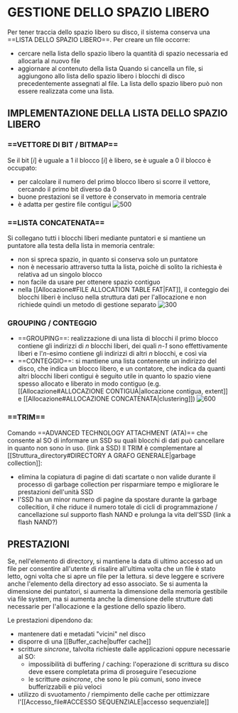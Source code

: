 # GESTIONE DELLO SPAZIO LIBERO
Per tener traccia dello spazio libero su disco, il sistema conserva una ==LISTA DELLO SPAZIO LIBERO==. Per creare un file occorre:
- cercare nella lista dello spazio libero la quantità di spazio necessaria ed allocarla al nuovo file
- aggiornare al contenuto della lista
Quando si cancella un file, si aggiungono allo lista dello spazio libero i blocchi di disco precedentemente assegnati al file.
La lista dello spazio libero può non essere realizzata come una lista.

## IMPLEMENTAZIONE DELLA LISTA DELLO SPAZIO LIBERO
### ==VETTORE DI BIT / BITMAP==
Se il bit $[i]$ è uguale a 1 il blocco $[i]$ è libero, se è uguale a 0 il blocco è occupato:
- per calcolare il numero del primo blocco libero si scorre il vettore, cercando il primo bit diverso da 0
- buone prestazioni se il vettore è conservato in memoria centrale
- è adatta per gestire file contigui
![500](bitmap.png)
### ==LISTA CONCATENATA==
Si collegano tutti i blocchi liberi mediante puntatori e si mantiene un puntatore alla testa della lista in memoria centrale:
- non si spreca spazio, in quanto si conserva solo un puntatore
- non è necessario attraverso tutta la lista, poichè di solito la richiesta è relativa ad un singolo blocco
- non facile da usare per ottenere spazio contiguo
- nella [[Allocazione#FILE ALLOCATION TABLE FAT|FAT]], il conteggio dei blocchi liberi è incluso nella struttura dati per l'allocazione e non richiede quindi un metodo di gestione separato
![300](spazio_libero.png)
### GROUPING / CONTEGGIO
- ==GROUPING==: realizzazione di una lista di blocchi
	il primo blocco contiene gli indirizzi di _n_ blocchi liberi, dei quali _n-1_ sono effettivamente liberi e l'_n_-esimo contiene gli indirizzi di altri _n_ blocchi, e così via
- ==CONTEGGIO==: si mantiene una lista contenente un indirizzo del disco, che indica un blocco libero, e un contatore, che indica da quanti altri blocchi liberi contigui è seguito
	utile in quanto lo spazio viene spesso allocato e liberato in modo contiguo (e.g. [[Allocazione#ALLOCAZIONE CONTIGUA|allocazione contigua, extent]] e [[Allocazione#ALLOCAZIONE CONCATENATA|clustering]])
![600](schema_concatenato.png)
### ==TRIM==
Comando ==ADVANCED TECHNOLOGY ATTACHMENT (ATA)== che consente al SO di informare un SSD su quali blocchi di dati può cancellare in quanto non sono in uso. (link a SSD) Il TRIM è complementare al [[Struttura_directory#DIRECTORY A GRAFO GENERALE|garbage collection]]:
- elimina la copiatura di pagine di dati scartate o non valide durante il processo di garbage collection per risparmiare tempo e migliorare le prestazioni dell'unità SSD
- l'SSD ha un minor numero di pagine da spostare durante la garbage collecition, il che riduce il numero totale di cicli di programmazione / cancellazione sul supporto flash NAND e prolunga la vita dell'SSD
(link a flash NAND?)

## PRESTAZIONI
Se, nell'elemento di directory, si mantiene la data di ultimo accesso ad un file per consentire all'utente di risalire all'ultima volta che un file è stato letto, ogni volta che si apre un file per la lettura. si deve leggere e scrivere anche l'elemento della directory ad esso associato.
Se si aumenta la dimensione dei puntatori, si aumenta la dimensione della memoria gestibile via file system, ma si aumenta anche la dimensione delle strutture dati necessarie per I'allocazione e la gestione dello spazio libero.

Le prestazioni dipendono da:
- mantenere dati e metadati "vicini" nel disco
- disporre di una [[Buffer_cache|buffer cache]]
- scritture _sincrone_, talvolta richieste dalle applicazioni oppure necessarie al SO:
	- impossibilità di buffering / caching: l'operazione di scrittura su disco deve essere completata prima di proseguire l'esecuzione
	- le scritture _asincrone_, che sono le più comuni, sono invece bufferizzabili e più veloci
- utilizzo di svuotamento / riempimento delle cache per ottimizzare l'[[Accesso_file#ACCESSO SEQUENZIALE|accesso sequenziale]]